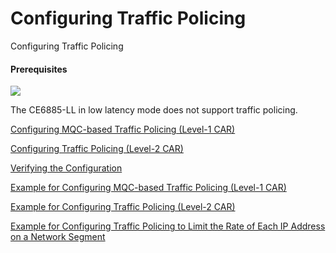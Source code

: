 Configuring Traffic Policing
============================

Configuring Traffic Policing

#### Prerequisites

![](public_sys-resources/note_3.0-en-us.png) 

The CE6885-LL in low latency mode does not support traffic policing.



[Configuring MQC-based Traffic Policing (Level-1 CAR)](galaxy_qos_trafficpolicy_trafficshaping_cfg_0031.html)



[Configuring Traffic Policing (Level-2 CAR)](galaxy_qos_trafficpolicy_trafficshaping_cfg_0032.html)



[Verifying the Configuration](galaxy_qos_trafficpolicy_trafficshaping_cfg_0033.html)



[Example for Configuring MQC-based Traffic Policing (Level-1 CAR)](galaxy_qos_trafficpolicy_trafficshaping_cfg_0034.html)



[Example for Configuring Traffic Policing (Level-2 CAR)](galaxy_qos_trafficpolicy_trafficshaping_cfg_0056.html)



[Example for Configuring Traffic Policing to Limit the Rate of Each IP Address on a Network Segment](galaxy_qos_trafficpolicy_trafficshaping_cfg_0035.html)